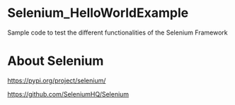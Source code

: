 # Selenium_HelloWorldExample
Sample code to test the different functionalities of the Selenium Framework

# About Selenium
https://pypi.org/project/selenium/

https://github.com/SeleniumHQ/Selenium